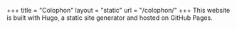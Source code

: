 +++
title =  "Colophon"
layout = "static"
url = "/colophon/"
+++
This website is built with Hugo, a static site generator and hosted on GitHub Pages.
